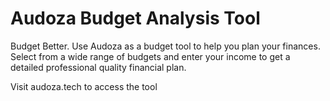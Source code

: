# Audoza Budget Analysis Tool

Budget Better. Use Audoza as a budget tool to help you plan your finances. Select from a wide range of budgets and enter your income to get a detailed professional quality financial plan.

Visit audoza.tech to access the tool
